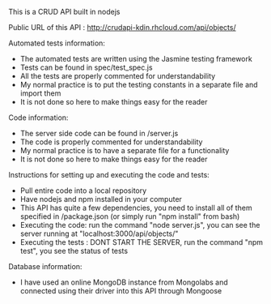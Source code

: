 This is a CRUD API built in nodejs

Public URL of this API : http://crudapi-kdin.rhcloud.com/api/objects/

Automated tests information:
- The automated tests are written using the Jasmine testing framework
- Tests can be found in spec/test_spec.js
- All the tests are properly commented for understandability
- My normal practice is to put the testing constants in a separate file and import them
- It is not done so here to make things easy for the reader

Code information:
- The server side code can be found in /server.js
- The code is properly commented for understandability
- My normal practice is to have a separate file for a functionality
- It is not done so here to make things easy for the reader

Instructions for setting up and executing the code and tests:
- Pull entire code into a local repository
- Have nodejs and npm installed in your computer
- This API has quite a few dependencies, you need to install all of them specified in /package.json (or simply run "npm install" from bash)
- Executing the code: run the command "node server.js", you can see the server running at "localhost:3000/api/objects/"
- Executing the tests : DONT START THE SERVER, run the command "npm test", you see the status of tests


Database information:
- I have used an online MongoDB instance from Mongolabs and connected using their driver into this API through Mongoose


